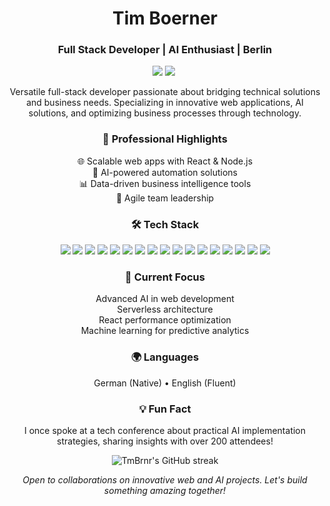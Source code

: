 <h1 align="center">Tim Boerner</h1>
<h3 align="center">Full Stack Developer | AI Enthusiast | Berlin</h3>

<p align="center">
  <a href="https://linkedin.com/in/tmbrnr"><img src="https://img.shields.io/badge/-LinkedIn-0077B5?style=for-the-badge&logo=linkedin&logoColor=white"/></a>
  <a href="mailto:tim@boernergroup.de"><img src="https://img.shields.io/badge/-Email-D14836?style=for-the-badge&logo=gmail&logoColor=white"/></a>
  <img src="https://komarev.com/ghpvc/?username=TmBrnr&style=for-the-badge&color=blue" alt=""/>
</p>

<p align="center">
Versatile full-stack developer passionate about bridging technical solutions and business needs. Specializing in innovative web applications, AI solutions, and optimizing business processes through technology.
</p>

<h3 align="center">💼 Professional Highlights</h3>

<p align="center">
🌐 Scalable web apps with React & Node.js<br>
🧠 AI-powered automation solutions<br>
📊 Data-driven business intelligence tools<br>
🚀 Agile team leadership
</p>

<h3 align="center">🛠️ Tech Stack</h3>

<p align="center">
  <img src="https://img.shields.io/badge/-JavaScript-F7DF1E?style=flat-square&logo=javascript&logoColor=black" />
  <img src="https://img.shields.io/badge/-TypeScript-3178C6?style=flat-square&logo=typescript&logoColor=white" />
  <img src="https://img.shields.io/badge/-React-61DAFB?style=flat-square&logo=react&logoColor=black" />
  <img src="https://img.shields.io/badge/-Next.js-000000?style=flat-square&logo=next.js&logoColor=white" />
  <img src="https://img.shields.io/badge/-Node.js-339933?style=flat-square&logo=Node.js&logoColor=white" />
  <img src="https://img.shields.io/badge/-HTML5-E34F26?style=flat-square&logo=html5&logoColor=white" />
  <img src="https://img.shields.io/badge/-CSS3-1572B6?style=flat-square&logo=css3&logoColor=white" />
  <img src="https://img.shields.io/badge/-Tailwind_CSS-38B2AC?style=flat-square&logo=tailwind-css&logoColor=white" />
  <img src="https://img.shields.io/badge/-MongoDB-47A248?style=flat-square&logo=mongodb&logoColor=white" />
  <img src="https://img.shields.io/badge/-SQL-4479A1?style=flat-square&logo=mysql&logoColor=white" />
  <img src="https://img.shields.io/badge/-NoSQL-4DB33D?style=flat-square&logo=mongodb&logoColor=white" />
  <img src="https://img.shields.io/badge/-REST_API-FF6C37?style=flat-square&logo=postman&logoColor=white" />
  <img src="https://img.shields.io/badge/-Google_Cloud-4285F4?style=flat-square&logo=google-cloud&logoColor=white" />
  <img src="https://img.shields.io/badge/-Vercel-000000?style=flat-square&logo=vercel&logoColor=white" />
  <img src="https://img.shields.io/badge/-OpenAI-412991?style=flat-square&logo=openai&logoColor=white" />
  <img src="https://img.shields.io/badge/-VS_Code-007ACC?style=flat-square&logo=visual-studio-code&logoColor=white" />
  <img src="https://img.shields.io/badge/-Figma-F24E1E?style=flat-square&logo=figma&logoColor=white" />
</p>

<h3 align="center">🌱 Current Focus</h3>

<p align="center">
Advanced AI in web development<br>
Serverless architecture<br>
React performance optimization<br>
Machine learning for predictive analytics
</p>

<h3 align="center">🌍 Languages</h3>

<p align="center">
German (Native) • English (Fluent)
</p>

<h3 align="center">💡 Fun Fact</h3>

<p align="center">
I once spoke at a tech conference about practical AI implementation strategies, sharing insights with over 200 attendees!
</p>

<p align="center">
  <img src="https://github-readme-streak-stats.herokuapp.com/?user=TmBrnr&theme=dark" alt="TmBrnr's GitHub streak"/>
</p>

<p align="center">
  <i>Open to collaborations on innovative web and AI projects. Let's build something amazing together!</i>
</p>
